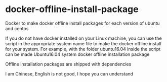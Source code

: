 # docker-offline-install-package
Docker to make docker offline install packages for each version of ubuntu and centos

If you do not have docker installed on your Linux machine, you can use the script in the appropriate system name file to make the docker offline install for your system. For example, with the folder ubuntu16.04 inside the script can be made Ubuntu16.04 system docker offline installation package

Offline installation packages are shipped with dependencies

I am Chinese, English is not good, I hope you can understand